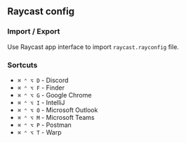 ## Raycast config

### Import / Export

Use Raycast app interface to import `raycast.rayconfig` file.

### Sortcuts

- `⌘ ⌃ ⌥ D` - Discord
- `⌘ ⌃ ⌥ F` - Finder
- `⌘ ⌃ ⌥ G` - Google Chrome
- `⌘ ⌃ ⌥ I` - IntelliJ
- `⌘ ⌃ ⌥ O` - Microsoft Outlook
- `⌘ ⌃ ⌥ M` - Microsoft Teams
- `⌘ ⌃ ⌥ P` - Postman
- `⌘ ⌃ ⌥ T` - Warp

